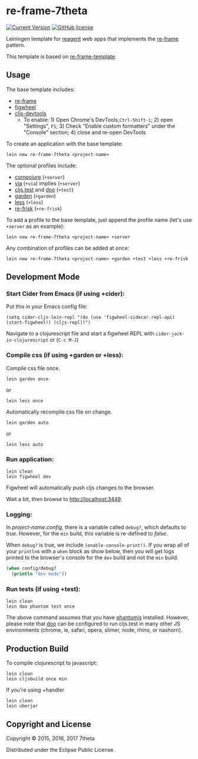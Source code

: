 # re-frame-7theta

[![Current Version](https://img.shields.io/clojars/v/re-frame-7theta/lein-template.svg)](https://clojars.org/re-frame-7theta/lein-template)
[![GitHub license](https://img.shields.io/github/license/7theta/re-frame-template.svg)](LICENSE)

Leiningen template
for [reagent](https://github.com/reagent-project/reagent) web apps
that implements the [re-frame](https://github.com/Day8/re-frame)
pattern.

This template is based on [re-frame-template](https://github.com/Day8/re-frame-template).

## Usage

The base template includes:

* [re-frame](https://github.com/Day8/re-frame)
* [figwheel](https://github.com/bhauman/lein-figwheel)
* [cljs-devtools](https://github.com/binaryage/cljs-devtools)
    * To enable: 1) Open Chrome's DevTools,`Ctrl-Shift-i`; 2) open "Settings", `F1`; 3) Check "Enable custom formatters" under the "Console" section; 4) close and re-open DevTools

To create an application with the base template:

```
lein new re-frame-7theta <project-name>
```

The optional profiles include:

* [compojure](https://github.com/weavejester/compojure) (`+server`)
* [via](https://github.com/7theta/via) (`+via`) implies (`+server`)
* [cljs.test](https://github.com/clojure/clojurescript/blob/master/src/main/cljs/cljs/test.cljs) and [doo](https://github.com/bensu/doo) (`+test`)
* [garden](https://github.com/noprompt/garden) (`+garden`)
* [less](https://github.com/montoux/lein-less) (`+less`)
* [re-frisk](https://github.com/flexsurfer/re-frisk) (`+re-frisk`)

To add a profile to the base template, just append the profile name (let's use `+server` as an example):

```
lein new re-frame-7theta <project-name> +server
```

Any combination of profiles can be added at once:

```
lein new re-frame-7theta <project-name> +garden +test +less +re-frisk
```

## Development Mode

### Start Cider from Emacs (if using +cider):

Put this in your Emacs config file:

```
(setq cider-cljs-lein-repl "(do (use 'figwheel-sidecar.repl-api) (start-figwheel!) (cljs-repl))")
```

Navigate to a clojurescript file and start a figwheel REPL with `cider-jack-in-clojurescript` or (`C-c M-J`)

### Compile css (if using +garden or +less):

Compile css file once.

```
lein garden once
```

or

```
lein less once
```

Automatically recompile css file on change.

```
lein garden auto
```

or

```
lein less auto
```

### Run application:

```
lein clean
lein figwheel dev
```

Figwheel will automatically push cljs changes to the browser.

Wait a bit, then browse to [http://localhost:3449](http://localhost:3449).

### Logging:

In _project-name.config_, there is a variable called `debug?`, which
defaults to _true_. However, for the `min` build, this variable is
re-defined to _false_.

When `debug?` is true, we include `(enable-console-print!)`. If you wrap all of your `println`s with a `when` block as show below, then you will get logs printed to the browser's console for the `dev` build and not the `min` build.

```clojure
(when config/debug?
  (println "dev mode"))
```

### Run tests (if using +test):

```
lein clean
lein doo phantom test once
```

The above command assumes that you have [phantomjs](https://www.npmjs.com/package/phantomjs) installed. However, please note that [doo](https://github.com/bensu/doo) can be configured to run cljs.test in many other JS environments (chrome, ie, safari, opera, slimer, node, rhino, or nashorn).

## Production Build

To compile clojurescript to javascript:

```
lein clean
lein cljsbuild once min
```

If you're using +handler

```
lein clean
lein uberjar
```

## Copyright and License

Copyright © 2015, 2016, 2017 7theta

Distributed under the Eclipse Public License.
